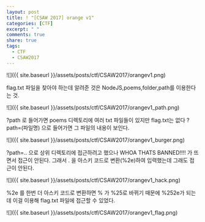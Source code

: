 ```yaml
---
layout: post
title: ! "[CSAW 2017] orange v1"
categories: [CTF]
excerpt: " "
comments: true
share: true
tags:
  - CTF
  - CSAW2017
---
```


![]({{ site.baseurl }}/assets/posts/ctf/CSAW2017/orangev1.png)

flag.txt 파일을 찾아야 하는데 알려준 것은 NodeJS,poems,folder,path를 이용한다는 것.

![]({{ site.baseurl }}/assets/posts/ctf/CSAW2017/orangev1_path.png)

?path 로 들어가면 poems 디렉토리에 여러 txt 파일들이 있지만 flag.txt는 없다
?path=(파일명) 으로 들어가면 그 파일의 내용이 보인다.

![]({{ site.baseurl }}/assets/posts/ctf/CSAW2017/orangev1_burger.png)

?path=.. 으로 상위 디렉토리에 접근하려고 했으나 WHOA THATS BANNED!!!! 가 뜨면서 접근이 안된다.
그래서 . 을 아스키 코드로 변환(%2e)하여 입력했는데 그래도 접근이 안된다.

![]({{ site.baseurl }}/assets/posts/ctf/CSAW2017/orangev1_hack.png)

%2e 를 한번 더 아스키 코드로 변환하면 % 가 %25로 바뀌기 때문에
%252e가 되는데 이걸 이용해 flag.txt 파일에 접근할 수 있었다.

![]({{ site.baseurl }}/assets/posts/ctf/CSAW2017/orangev1_flag.png)
